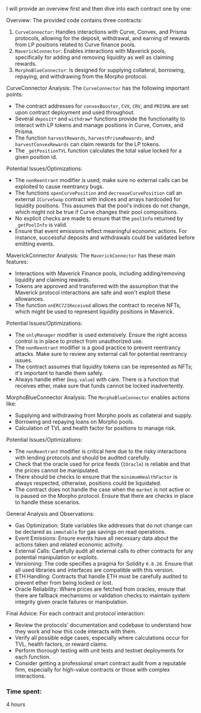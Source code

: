 I will provide an overview first and then dive into each contract one by one:

 Overview:
The provided code contains three contracts:
1. `CurveConnector`: Handles interactions with Curve, Convex, and Prisma protocols, allowing for the deposit, withdrawal, and earning of rewards from LP positions related to Curve finance pools.
2. `MaverickConnector`: Enables interactions with Maverick pools, specifically for adding and removing liquidity as well as claiming rewards.
3. `MorphoBlueConnector`: Is designed for supplying collateral, borrowing, repaying, and withdrawing from the Morpho protocol.

 CurveConnector Analysis:
The `CurveConnector` has the following important points:

- The contract addresses for `convexBooster`, `CVX`, `CRV`, and `PRISMA` are set upon contract deployment and used throughout.
- Several `deposit*` and `withdraw*` functions provide the functionality to interact with LP tokens and manage positions in Curve, Convex, and Prisma.
- The function `harvestRewards`, `harvestPrismaRewards`, and `harvestConvexRewards` can claim rewards for the LP tokens.
- The `_getPositionTVL` function calculates the total value locked for a given position id.

Potential Issues/Optimizations:
- The `nonReentrant` modifier is used; make sure no external calls can be exploited to cause reentrancy bugs.
- The functions `openCurvePosition` and `decreaseCurvePosition` call an external `ICurveSwap` contract with indices and arrays hardcoded for liquidity positions. This assumes that the pool's indices do not change, which might not be true if Curve changes their pool compositions.
- No explicit checks are made to ensure that the `poolInfo` returned by `_getPoolInfo` is valid.
- Ensure that event emissions reflect meaningful economic actions. For instance, successful deposits and withdrawals could be validated before emitting events.

 MaverickConnector Analysis:
The `MaverickConnector` has these main features:

- Interactions with Maverick Finance pools, including adding/removing liquidity and claiming rewards.
- Tokens are approved and transferred with the assumption that the Maverick protocol interactions are safe and won't exploit these allowances.
- The function `onERC721Received` allows the contract to receive NFTs, which might be used to represent liquidity positions in Maverick.

Potential Issues/Optimizations:
- The `onlyManager` modifier is used extensively. Ensure the right access control is in place to protect from unauthorized use.
- The `nonReentrant` modifier is a good practice to prevent reentrancy attacks. Make sure to review any external call for potential reentrancy issues.
- The contract assumes that liquidity tokens can be represented as NFTs; it's important to handle them safely.
- Always handle ether (`msg.value`) with care. There is a function that receives ether, make sure that funds cannot be locked inadvertently.

 MorphoBlueConnector Analysis:
The `MorphoBlueConnector` enables actions like:

- Supplying and withdrawing from Morpho pools as collateral and supply.
- Borrowing and repaying loans on Morpho pools.
- Calculation of TVL and health factor for positions to manage risk.

Potential Issues/Optimizations:
- The `nonReentrant` modifier is critical here due to the risky interactions with lending protocols and should be audited carefully.
- Check that the oracle used for price feeds (`IOracle`) is reliable and that the prices cannot be manipulated.
- There should be checks to ensure that the `minimumHealthFactor` is always respected, otherwise, positions could be liquidated.
- The contract does not handle the case when the `market` is not active or is paused on the Morpho protocol. Ensure that there are checks in place to handle these scenarios.

 General Analysis and Observations:
- Gas Optimization: State variables like addresses that do not change can be declared as `immutable` for gas savings on read operations. 
- Event Emissions: Ensure events have all necessary data about the actions taken and related economic activity.
- External Calls: Carefully audit all external calls to other contracts for any potential manipulation or exploits.
- Versioning: The code specifies a pragma for Solidity `0.8.20`. Ensure that all used libraries and interfaces are compatible with this version.
- ETH Handling: Contracts that handle ETH must be carefully audited to prevent ether from being locked or lost.
- Oracle Reliability: Where prices are fetched from oracles, ensure that there are fallback mechanisms or validation checks to maintain system integrity given oracle failures or manipulation.

 Final Advice:
For each contract and protocol interaction:
- Review the protocols' documentation and codebase to understand how they work and how this code interacts with them.
- Verify all possible edge cases, especially where calculations occur for TVL, health factors, or reward claims.
- Perform thorough testing with unit tests and testnet deployments for each function.
- Consider getting a professional smart contract audit from a reputable firm, especially for high-value contracts or those with complex interactions.

### Time spent:
4 hours